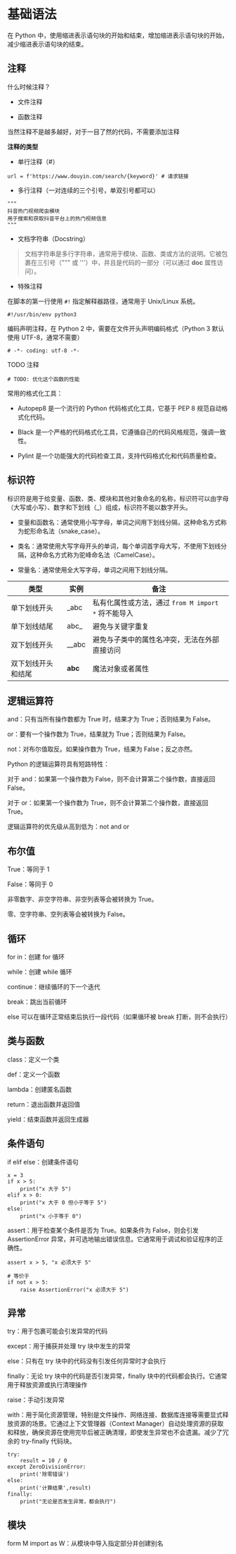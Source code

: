 # 基础语法

在 Python 中，使用缩进表示语句块的开始和结束，增加缩进表示语句块的开始，减少缩进表示语句块的结束。

## 注释

什么时候注释？

- 文件注释

- 函数注释

当然注释不是越多越好，对于一目了然的代码，不需要添加注释

**注释的类型**

- 单行注释（#）

```
url = f'https://www.douyin.com/search/{keyword}' # 请求链接
```

- 多行注释（一对连续的三个引号，单双引号都可以）

```
"""
抖音热门视频爬虫模块
用于搜索和获取抖音平台上的热门视频信息
"""
```

- 文档字符串（Docstring）

> 文档字符串是多行字符串，通常用于模块、函数、类或方法的说明。它被包裹在三引号（""" 或 '''）中，并且是代码的一部分（可以通过 **doc** 属性访问）。

- 特殊注释

在脚本的第一行使用 `#!` 指定解释器路径，通常用于 Unix/Linux 系统。

```
#!/usr/bin/env python3
```

编码声明注释，在 Python 2 中，需要在文件开头声明编码格式（Python 3 默认使用 UTF-8，通常不需要）

```
# -*- coding: utf-8 -*-
```

TODO 注释

```
# TODO: 优化这个函数的性能
```

常用的格式化工具：

- Autopep8 是一个流行的 Python 代码格式化工具，它基于 PEP 8 规范自动格式化代码。

- Black 是一个严格的代码格式化工具，它遵循自己的代码风格规范，强调一致性。

- Pylint 是一个功能强大的代码检查工具，支持代码格式化和代码质量检查。

## 标识符

标识符是用于给变量、函数、类、模块和其他对象命名的名称，标识符可以由字母（大写或小写）、数字和下划线（\_）组成，标识符不能以数字开头。

- 变量和函数名：通常使用小写字母，单词之间用下划线分隔，这种命名方式称为蛇形命名法（snake_case）。

- 类名：通常使用大写字母开头的单词，每个单词首字母大写，不使用下划线分隔，这种命名方式称为驼峰命名法（CamelCase）。

- 常量名：通常使用全大写字母，单词之间用下划线分隔。

| 类型               | 实例    | 备注                                                |
| ------------------ | ------- | --------------------------------------------------- |
| 单下划线开头       | \_abc   | 私有化属性或方法，通过 `from M import *` 将不能导入 |
| 单下划线结尾       | abc\_   | 避免与关键字重复                                    |
| 双下划线开头       | \_\_abc | 避免与子类中的属性名冲突，无法在外部直接访问        |
| 双下划线开头和结尾 | **abc** | 魔法对象或者属性                                    |

## 逻辑运算符

and：只有当所有操作数都为 True 时，结果才为 True；否则结果为 False。

or：要有一个操作数为 True，结果就为 True；否则结果为 False。

not：对布尔值取反。如果操作数为 True，结果为 False；反之亦然。

Python 的逻辑运算符具有短路特性：

对于 and：如果第一个操作数为 False，则不会计算第二个操作数，直接返回 False。

对于 or：如果第一个操作数为 True，则不会计算第二个操作数，直接返回 True。

逻辑运算符的优先级从高到低为：not and or

## 布尔值

True：等同于 1

False：等同于 0

非零数字、非空字符串、非空列表等会被转换为 True。

零、空字符串、空列表等会被转换为 False。

## 循环

for in：创建 for 循环

while：创建 while 循环

continue：继续循环的下一个迭代

break：跳出当前循环

else 可以在循环正常结束后执行一段代码（如果循环被 break 打断，则不会执行）

## 类与函数

class：定义一个类

def：定义一个函数

lambda：创建匿名函数

return：退出函数并返回值

yield：结束函数并返回生成器

## 条件语句

if elif else：创建条件语句

```
x = 3
if x > 5:
    print("x 大于 5")
elif x > 0:
    print("x 大于 0 但小于等于 5")
else:
    print("x 小于等于 0")
```

assert：用于检查某个条件是否为 True。如果条件为 False，则会引发 AssertionError 异常，并可选地输出错误信息。它通常用于调试和验证程序的正确性。

```
assert x > 5, "x 必须大于 5"

# 等价于
if not x > 5:
    raise AssertionError("x 必须大于 5")

```

## 异常

try：用于包裹可能会引发异常的代码

except：用于捕获并处理 try 块中发生的异常

else：只有在 try 块中的代码没有引发任何异常时才会执行

finally：无论 try 块中的代码是否引发异常，finally 块中的代码都会执行。它通常用于释放资源或执行清理操作

raise：手动引发异常

with：用于简化资源管理，特别是文件操作、网络连接、数据库连接等需要显式释放资源的场景。它通过上下文管理器（Context Manager）自动处理资源的获取和释放，确保资源在使用完毕后被正确清理，即使发生异常也不会遗漏。减少了冗余的 try-finally 代码块。

```
try:
    result = 10 / 0
except ZeroDivisionError:
    print('除零错误')
else:
    print('计算结果',result)
finally:
    print("无论是否发生异常，都会执行")
```

## 模块

form M import as W：从模块中导入指定部分并创建别名
